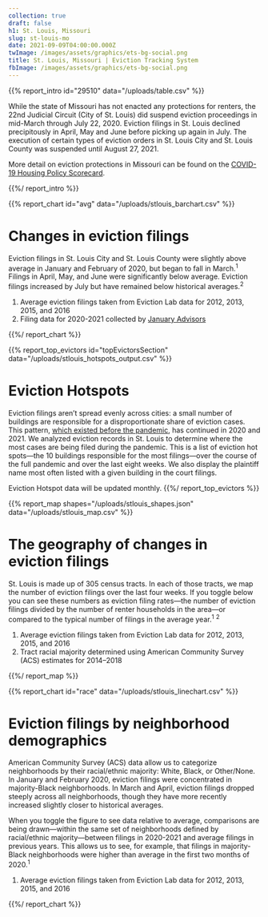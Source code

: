 ```yaml
---
collection: true
draft: false
h1: St. Louis, Missouri
slug: st-louis-mo
date: 2021-09-09T04:00:00.000Z
twImage: /images/assets/graphics/ets-bg-social.png
title: St. Louis, Missouri | Eviction Tracking System
fbImage: /images/assets/graphics/ets-bg-social.png
---
```


{{% report_intro id="29510" data="/uploads/table.csv" %}}









While the state of Missouri has not enacted any protections for renters, the 22nd Judicial Circuit (City of St. Louis) did suspend eviction proceedings in mid-March through July 22, 2020. Eviction filings in St. Louis declined precipitously in April, May and June before picking up again in July. The execution of certain types of eviction orders in St. Louis City and St. Louis County was suspended until August 27, 2021. 

More detail on eviction protections in Missouri can be found on the [COVID-19 Housing Policy Scorecard](https://evictionlab.org/covid-policy-scorecard/mo/).









{{%/ report_intro %}}



{{% report_chart id="avg" data="/uploads/stlouis_barchart.csv" %}}







# Changes in eviction filings

Eviction filings in St. Louis City and St. Louis County were slightly above average in January and February of 2020, but began to fall in March.<sup>1</sup> Filings in April, May, and June were significantly below average. Eviction filings increased by July but have remained below historical averages.<sup>2</sup> 

1. Average eviction filings taken from Eviction Lab data for 2012, 2013, 2015, and 2016
2. Filing data for 2020-2021 collected by [January Advisors](https://www.januaryadvisors.com/)







{{%/ report_chart %}}



{{% report_top_evictors id="topEvictorsSection" data="/uploads/stlouis_hotspots_output.csv" %}}
# Eviction Hotspots

Eviction filings aren’t spread evenly across cities: a small number of buildings are responsible for a disproportionate share of eviction cases. This pattern, [which existed before the pandemic](https://evictionlab.org/top-evicting-landlords-drive-us-eviction-crisis/), has continued in 2020 and 2021. We analyzed eviction records in St. Louis to determine where the most cases are being filed during the pandemic. This is a list of eviction hot spots—the 10 buildings responsible for the most filings—over the course of the full pandemic and over the last eight weeks. We also display the plaintiff name most often listed with a given building in the court filings.

Eviction Hotspot data will be updated monthly.
{{%/ report_top_evictors %}}



{{% report_map shapes="/uploads/stlouis_shapes.json" data="/uploads/stlouis_map.csv" %}}























# The geography of changes in eviction filings

St. Louis is made up of 305 census tracts. In each of those tracts, we map the number of eviction filings over the last four weeks. If you toggle below you can see these numbers as eviction filing rates—the number of eviction filings divided by the number of renter households in the area—or compared to the typical number of filings in the average year.<sup>1</sup> <sup>2</sup>

1. Average eviction filings taken from Eviction Lab data for 2012, 2013, 2015, and 2016
2. Tract racial majority determined using American Community Survey (ACS) estimates for 2014–2018























{{%/ report_map %}}



{{% report_chart id="race" data="/uploads/stlouis_linechart.csv" %}}





















# Eviction filings by neighborhood demographics

American Community Survey (ACS) data allow us to categorize neighborhoods by their racial/ethnic majority: White, Black, or Other/None. In January and February 2020, eviction filings were concentrated in majority-Black neighborhoods. In March and April, eviction filings dropped steeply across all neighborhoods, though they have more recently increased slightly closer to historical averages. 

When you toggle the figure to see data relative to average, comparisons are being drawn—within the same set of neighborhoods defined by racial/ethnic majority—between filings in 2020-2021 and average filings in previous years. This allows us to see, for example, that filings in majority-Black neighborhoods were higher than average in the first two months of 2020.<sup>1</sup>

1. Average eviction filings taken from Eviction Lab data for 2012, 2013, 2015, and 2016





















{{%/ report_chart %}}